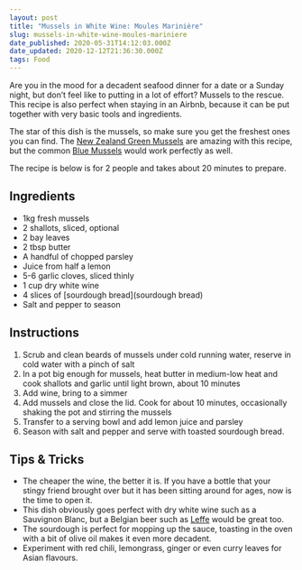 ```yaml
---
layout: post
title: "Mussels in White Wine: Moules Marinière"
slug: mussels-in-white-wine-moules-mariniere
date_published: 2020-05-31T14:12:03.000Z
date_updated: 2020-12-12T21:36:30.000Z
tags: Food
---
```


Are you in the mood for a decadent seafood dinner for a date or a Sunday night, but don’t feel like to putting in a lot of effort? Mussels to the rescue. This recipe is also perfect when staying in an Airbnb, because it can be put together with very basic tools and ingredients.

The star of this dish is the mussels, so make sure you get the freshest ones you can find. The [New Zealand Green Mussels](https://en.wikipedia.org/wiki/Perna_canaliculus) are amazing with this recipe, but the common [Blue Mussels](https://en.wikipedia.org/wiki/Blue_mussel) would work perfectly as well.

The recipe is below is for 2 people and takes about 20 minutes to prepare.

## Ingredients

- 1kg fresh mussels
- 2 shallots, sliced, optional
- 2 bay leaves
- 2 tbsp butter
- A handful of chopped parsley
- Juice from half a lemon
- 5-6 garlic cloves, sliced thinly
- 1 cup dry white wine
- 4 slices of [sourdough bread](sourdough bread)
- Salt and pepper to season

## Instructions

1. Scrub and clean beards of mussels under cold running water, reserve in cold water with a pinch of salt
2. In a pot big enough for mussels, heat butter in medium-low heat and cook shallots and garlic until light brown, about 10 minutes
3. Add wine, bring to a simmer
4. Add mussels and close the lid. Cook for about 10 minutes, occasionally shaking the pot and stirring the mussels
5. Transfer to a serving bowl and add lemon juice and parsley
6. Season with salt and pepper and serve with toasted sourdough bread.

## Tips & Tricks

- The cheaper the wine, the better it is. If you have a bottle that your stingy friend brought over but it has been sitting around for ages, now is the time to open it.
- This dish obviously goes perfect with dry white wine such as a Sauvignon Blanc, but a Belgian beer such as [Leffe](https://leffe.com/en/) would be great too.
- The sourdough is perfect for mopping up the sauce, toasting in the oven with a bit of olive oil makes it even more decadent.
- Experiment with red chili, lemongrass, ginger or even curry leaves for Asian flavours.
